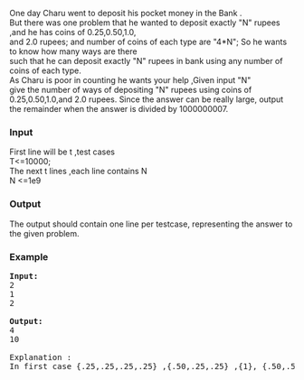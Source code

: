 <p>One  day Charu went to  deposit his pocket money in the Bank .<br>But there was one  problem  that he wanted to  deposit exactly  "N" rupees ,and  he  has coins of 0.25,0.50,1.0,<br>and 2.0 rupees; and number of  coins of each type are  "4*N"; So he wants  to  know  how many  ways  are  there  <br>such that he can deposit exactly "N" rupees in bank using any number of coins of each type.<br>As  Charu is  poor  in  counting he  wants  your help ,Given input "N"<br>give  the  number of ways of depositing "N" rupees using coins  of 0.25,0.50,1.0,and 2.0 rupees. Since the answer can be really large, output the remainder when the answer is divided by 1000000007.</p>
<h3>Input</h3>
<p>First line will be t ,test cases<br>T&lt;=10000;<br>The next t  lines ,each line contains N<br>N &lt;=1e9</p>
<h3>Output</h3>
<p>The output should contain one line per testcase, representing the answer to the given problem.</p>
<h3>Example</h3>
<pre><strong>Input:</strong>
2<br>1<br>2<br><br><strong>Output:</strong>
4<br>10<br><br>Explanation : <br>In first case {.25,.25,.25,.25} ,{.50,.25,.25} ,{1}, {.50,.50}</pre>